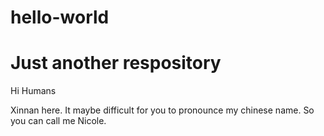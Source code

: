 # hello-world
Just another respository
===================
Hi Humans

Xinnan here. It maybe difficult for you to pronounce my chinese name. So you can call me Nicole.

